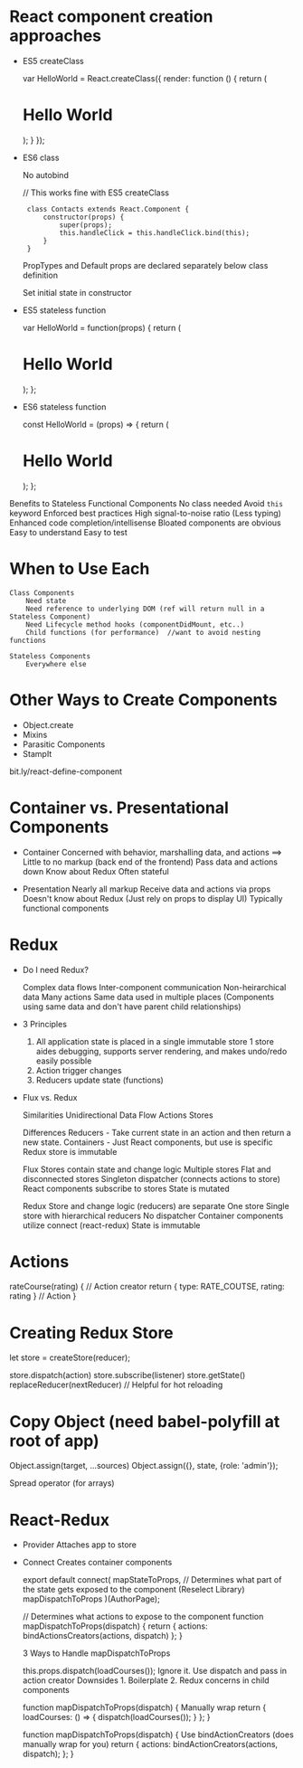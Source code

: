 # React component creation approaches

 - ES5 createClass

    var HelloWorld = React.createClass({
        render: function () {
            return ( 
                <h1>Hello World</h1>
            );
        }
    });

 - ES6 class

    No autobind
        <div onClick={this.handleClick.bind(this)}></div>  // This works fine with ES5 createClass
    
        class Contacts extends React.Component {
            constructor(props) {
                super(props);
                this.handleClick = this.handleClick.bind(this);
            }
        }

    PropTypes and Default props are declared separately below class definition

    Set initial state in constructor    

 - ES5 stateless function

    var HelloWorld = function(props) {
        return (
            <h1>Hello World</h1>
        );
    };

 - ES6 stateless function
 
    const HelloWorld = (props) => {
        return (
            <h1>Hello World</h1>
        );
    };

Benefits to Stateless Functional Components
    No class needed
    Avoid `this` keyword
    Enforced best practices
    High signal-to-noise ratio (Less typing)
    Enhanced code completion/intellisense
    Bloated components are obvious
    Easy to understand
    Easy to test

# When to Use Each

    Class Components
        Need state
        Need reference to underlying DOM (ref will return null in a Stateless Component)
        Need Lifecycle method hooks (componentDidMount, etc..)
        Child functions (for performance)  //want to avoid nesting functions
    
    Stateless Components
        Everywhere else

# Other Ways to Create Components

 - Object.create
 - Mixins
 - Parasitic Components
 - StampIt

 bit.ly/react-define-component

# Container vs. Presentational Components

 - Container
    Concerned with behavior, marshalling data, and actions ==> Little to no markup (back end of the frontend)
    Pass data and actions down
    Know about Redux
    Often stateful

 - Presentation
    Nearly all markup
    Receive data and actions via props
    Doesn't know about Redux (Just rely on props to display UI)
    Typically functional components

# Redux

 - Do I need Redux?

    Complex data flows
    Inter-component communication
    Non-heirarchical data
    Many actions
    Same data used in multiple places (Components using same data and don't have parent child relationships)

 - 3 Principles

    1. All application state is placed in a single immutable store
        1 store aides debugging, supports server rendering, and makes undo/redo easily possible
    2. Action trigger changes
    3. Reducers update state (functions) 


 - Flux vs. Redux

    Similarities
        Unidirectional Data Flow
        Actions
        Stores

    Differences
        Reducers - Take current state in an action and then return a new state.
        Containers - Just React components, but use is specific
        Redux store is immutable

    Flux
        Stores contain state and change logic
        Multiple stores
        Flat and disconnected stores
        Singleton dispatcher (connects actions to store)
        React components subscribe to stores
        State is mutated

    Redux
        Store and change logic (reducers) are separate
        One store
        Single store with hierarchical reducers
        No dispatcher
        Container components utilize connect (react-redux)
        State is immutable

# Actions
rateCourse(rating) {  // Action creator
    return { type: RATE_COUTSE, rating: rating }  // Action
}

# Creating Redux Store
let store = createStore(reducer);

store.dispatch(action)
store.subscribe(listener)
store.getState()
replaceReducer(nextReducer) // Helpful for hot reloading

 # Copy Object (need babel-polyfill at root of app)

 Object.assign(target, ...sources)
 Object.assign({}, state, {role: 'admin'});

 Spread operator (for arrays)

# React-Redux
 
 - Provider
    Attaches app to store
    
    <Provider store={this.props.store}>
        <App/>
    </Provider>

 - Connect
    Creates container components
   
    export default connect(
        mapStateToProps,     //  Determines what part of the state gets exposed to the component (Reselect Library)
        mapDispatchToProps
    )(AuthorPage);

    //  Determines what actions to expose to the component
    function mapDispatchToProps(dispatch) {
        return {
            actions: bindActionsCreators(actions, dispatch)
        };
    }

    3 Ways to Handle mapDispatchToProps

    this.props.dispatch(loadCourses());         Ignore it. Use dispatch and pass in action creator
        Downsides
            1. Boilerplate
            2. Redux concerns in child components

    function mapDispatchToProps(dispatch) {     Manually wrap
        return {
            loadCourses: () => {
                dispatch(loadCourses());
            }
        };
    }

    function mapDispatchToProps(dispatch) {     Use bindActionCreators (does manually wrap for you)
        return {
            actions: bindActionCreators(actions, dispatch);
        };
    }

